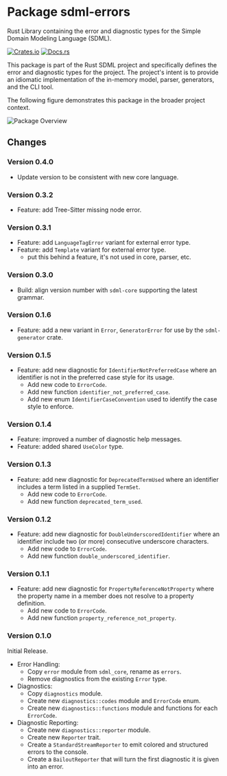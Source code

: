 # Package sdml-errors

Rust Library containing the error and diagnostic types for the Simple Domain
Modeling Language (SDML).

[![Crates.io](https://img.shields.io/crates/v/sdml_errors.svg)](https://crates.io/crates/sdml_errors)
[![Docs.rs](https://img.shields.io/docsrs/sdml-errors.svg)](https://docs.rs/sdml_errors)

This package is part of the Rust SDML project and specifically defines the error
and diagnostic types for the project. The project's intent is to provide an
idiomatic implementation of the in-memory model, parser, generators, and the CLI
tool.

The following figure demonstrates this package in the broader project context.

![Package Overview](https://raw.githubusercontent.com/sdm-lang/rust-sdml/refs/heads/main/doc/overview.png)

## Changes

### Version 0.4.0

* Update version to be consistent with new core language.

### Version 0.3.2

* Feature: add Tree-Sitter missing node error.

### Version 0.3.1

* Feature: add `LanguageTagError` variant for external error type.
* Feature: add `Template` variant for external error type.
  * put this behind a feature, it's not used in core, parser, etc.

### Version 0.3.0

* Build: align version number with `sdml-core` supporting the latest grammar.

### Version 0.1.6

* Feature: add a new variant in `Error`, `GeneratorError` for use by the
  `sdml-generator` crate.

### Version 0.1.5

* Feature: add new diagnostic for `IdentifierNotPreferredCase` where an identifier
  is not in the preferred case style for its usage.
  * Add new code to `ErrorCode`.
  * Add new function `identifier_not_preferred_case`.
  * Add new enum `IdentifierCaseConvention` used to identify the case style to
    enforce.

### Version 0.1.4

* Feature: improved a number of diagnostic help messages.
* Feature: added shared `UseColor` type.

### Version 0.1.3

* Feature: add new diagnostic for `DeprecatedTermUsed` where an identifier
  includes a term listed in a supplied `TermSet`.
  * Add new code to `ErrorCode`.
  * Add new function `deprecated_term_used`.

### Version 0.1.2

* Feature: add new diagnostic for `DoubleUnderscoredIdentifier` where an
  identifier include two (or more) consecutive underscore characters.
  * Add new code to `ErrorCode`.
  * Add new function `double_underscored_identifier`.

### Version 0.1.1

* Feature: add new diagnostic for `PropertyReferenceNotProperty` where the
  property name in a member does not resolve to a property definition.
  * Add new code to `ErrorCode`.
  * Add new function `property_reference_not_property`.

### Version 0.1.0

Initial Release.

* Error Handling:
  * Copy `error` module from `sdml_core`, rename as `errors`.
  * Remove diagnostics from the existing `Error` type.
* Diagnostics:
  * Copy `diagnostics` module.
  * Create new `diagnostics::codes` module and `ErrorCode` enum.
  * Create new `diagnostics::functions` module and functions for each `ErrorCode`.
* Diagnostic Reporting:
  * Create new `diagnostics::reporter` module.
  * Create new `Reporter` trait.
  * Create a `StandardStreamReporter` to emit colored and structured errors to the
    console.
  * Create a `BailoutReporter` that will turn the first diagnostic it is given
    into an error.
